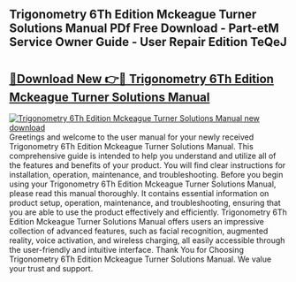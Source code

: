 ## Trigonometry 6Th Edition Mckeague Turner Solutions Manual PDf Free Download - Part-etM Service Owner Guide - User Repair Edition TeQeJ

# <h2><a href="http://bc81078.oget.top/?id=Trigonometry+6Th+Edition+Mckeague+Turner+Solutions+Manual">🔗Download New 👉🔴 Trigonometry 6Th Edition Mckeague Turner Solutions Manual</a></h2>

[![Trigonometry 6Th Edition Mckeague Turner Solutions Manual new download](https://i.imgur.com/5g1atiW.png)](http://bc81078.oget.top/?id=Trigonometry+6Th+Edition+Mckeague+Turner+Solutions+Manual)
Greetings and welcome to the user manual for your newly received Trigonometry 6Th Edition Mckeague Turner Solutions Manual. This comprehensive guide is intended to help you understand and utilize all of the features and benefits of your product. You will find clear instructions for installation, operation, maintenance, and troubleshooting. Before you begin using your Trigonometry 6Th Edition Mckeague Turner Solutions Manual, please read this manual thoroughly. It contains essential information on product setup, operation, maintenance, and troubleshooting, ensuring that you are able to use the product effectively and efficiently. Trigonometry 6Th Edition Mckeague Turner Solutions Manual offers users an impressive collection of advanced features, such as facial recognition, augmented reality, voice activation, and wireless charging, all easily accessible through the user-friendly and intuitive interface. Thank You for Choosing Trigonometry 6Th Edition Mckeague Turner Solutions Manual. We value your trust and support.
